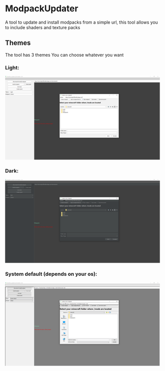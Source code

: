 # ModpackUpdater
A tool to update and install modpacks from a simple url, this tool allows you to include shaders and texture packs

## Themes
The tool has 3 themes
You can choose whatever you want

### Light:
![light_img](https://raw.githubusercontent.com/KarmaConfigs/ModpackUpdater/master/imgs/light_preview.png)
### Dark:
![dark_img](https://raw.githubusercontent.com/KarmaConfigs/ModpackUpdater/master/imgs/dark_preview.png)
### System default (depends on your os):
![dark_img](https://raw.githubusercontent.com/KarmaConfigs/ModpackUpdater/master/imgs/default_preview.png)

